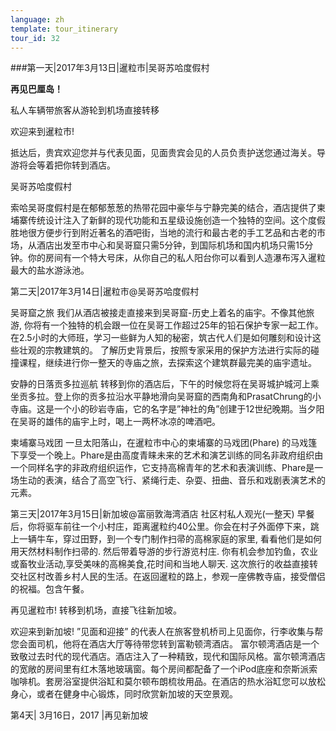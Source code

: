 ```yaml
---
language: zh
template: tour_itinerary
tour_id: 32
---
```

###第一天|2017年3月13日|暹粒市|吴哥苏哈度假村


**再见巴厘岛！**

私人车辆带旅客从游轮到机场直接转移

欢迎来到暹粒市!


抵达后，贵宾欢迎您并与代表见面，见面贵宾会见的人员负责护送您通过海关。导游将会等着把你转到酒店。

吴哥苏哈度假村

索哈吴哥度假村是在郁郁葱葱的热带花园中豪华与宁静完美的结合，酒店提供了柬埔寨传统设计注入了新鲜的现代功能和五星级设施创造一个独特的空间。这个度假胜地很方便步行到附近著名的酒吧街，当地的流行和最古老的手工艺品和古老的市场，从酒店出发至市中心和吴哥窟只需5分钟，到国际机场和国内机场只需15分钟。你的房间有一个特大号床，从你自己的私人阳台你可以看到人造瀑布泻入暹粒最大的盐水游泳池。

第二天|2017年3月14日|暹粒市@吴哥苏哈度假村

吴哥窟之旅
 我们从酒店被接走直接来到吴哥窟-历史上着名的庙宇。不像其他旅游, 你将有一个独特的机会跟一位在吴哥工作超过25年的铅石保护专家一起工作。在2.5小时的大师班，学习一些鲜为人知的秘密，筑古代人们是如何雕刻和设计这些壮观的宗教建筑的。
了解历史背景后，按照专家采用的保护方法进行实际的碰撞课程，继续进行你一整天的寺庙之旅，去探索这个建筑群最完美的庙宇遗址。

安静的日落贡多拉巡航
转移到你的酒店后，下午的时候您将在吴哥城护城河上乘坐贡多拉。登上你的贡多拉沿水平静地滑向吴哥窟的西南角和PrasatChrung的小寺庙。这是一个小的砂岩寺庙，它的名字是”神社的角”创建于12世纪晚期。当夕阳在吴哥的雄伟的庙宇上时，喝上一两杯冰凉的啤酒吧。

柬埔寨马戏团
一旦太阳落山，在暹粒市中心的柬埔寨的马戏团(Phare) 的马戏篷下享受一个晚上。Phare是由高度青睐未来的艺术和演艺训练的同名非政府组织由一个同样名字的非政府组织运作，它支持高棉青年的艺术和表演训练、Phare是一场生动的表演，结合了高空飞行、紧绳行走、杂耍、扭曲、音乐和戏剧表演艺术的元素。

第三天|2017年3月15日|新加坡@富丽敦海湾酒店
社区村私人观光(一整天)
早餐后，你将驱车前往一个小村庄，距离暹粒约40公里。你会在村子外面停下来，跳上一辆牛车，穿过田野，到一个专门制作扫帚的高棉家庭的家里, 看看他们是如何用天然材料制作扫帚的.  然后带着导游的步行游览村庄. 你有机会参加钓鱼，农业或畜牧业活动,享受美味的高棉美食,花时间和当地人聊天. 这次旅行的收益直接转交社区村改善乡村人民的生活。在返回暹粒的路上，参观一座佛教寺庙，接受僧侣的祝福。包含午餐。


再见暹粒市!
转移到机场，直接飞往新加坡。


欢迎来到新加坡!
”见面和迎接” 的代表人在旅客登机桥司上见面你，行李收集与帮您会面司机，他将在酒店大厅等待带您转到富勒顿湾酒店。
富尔顿湾酒店是一个致敬过去时代的现代酒店。酒店注入了一种精致，现代和国际风格。富尔顿湾酒店的宽敞的房间里有红木落地玻璃窗。每个房间都配备了一个iPod底座和奈斯派索咖啡机。套房浴室提供浴缸和莫尔顿布朗梳妆用品。在酒店的热水浴缸您可以放松身心，或者在健身中心锻炼，同时欣赏新加坡的天空景观。

第4天| 3月16日，2017 |再见新加坡
